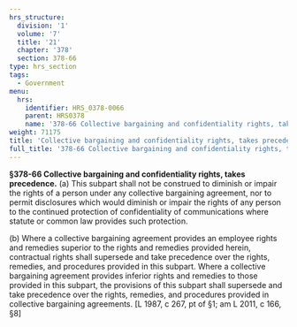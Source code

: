 ```yaml
---
hrs_structure:
  division: '1'
  volume: '7'
  title: '21'
  chapter: '378'
  section: 378-66
type: hrs_section
tags:
  - Government
menu:
  hrs:
    identifier: HRS_0378-0066
    parent: HRS0378
    name: '378-66 Collective bargaining and confidentiality rights, takes precedence'
weight: 71175
title: 'Collective bargaining and confidentiality rights, takes precedence'
full_title: '378-66 Collective bargaining and confidentiality rights, takes precedence'
---
```

**§378-66 Collective bargaining and confidentiality rights, takes precedence.** (a) This subpart shall not be construed to diminish or impair the rights of a person under any collective bargaining agreement, nor to permit disclosures which would diminish or impair the rights of any person to the continued protection of confidentiality of communications where statute or common law provides such protection.

(b) Where a collective bargaining agreement provides an employee rights and remedies superior to the rights and remedies provided herein, contractual rights shall supersede and take precedence over the rights, remedies, and procedures provided in this subpart. Where a collective bargaining agreement provides inferior rights and remedies to those provided in this subpart, the provisions of this subpart shall supersede and take precedence over the rights, remedies, and procedures provided in collective bargaining agreements. [L 1987, c 267, pt of §1; am L 2011, c 166, §8]